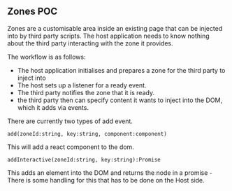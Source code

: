 ## Zones POC

Zones are a customisable area inside an existing page that can be injected into by third party scripts.
The host application needs to know nothing about the third party interacting with the zone it provides.


The workflow is as follows:

- The host application initialises and prepares a zone for the third party to inject into
- The host sets up a listener for a ready event.
- The third party notifies the zone that it is ready.
- the third party then can specify content it wants to inject into the DOM, which it adds via events.

There are currently two types of add event.

`add(zoneId:string, key:string, component:component)`

This will add a react component to the dom.

`addInteractive(zoneId:string, key:string):Promise`

This adds an element into the DOM and returns the node in a promise - There is some handling for this that has to be done on the Host side.

